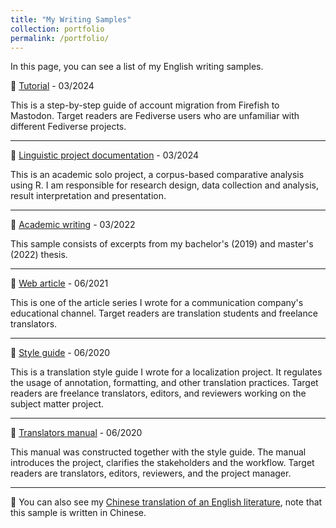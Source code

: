```yaml
---
title: "My Writing Samples"
collection: portfolio
permalink: /portfolio/
---
```


In this page, you can see a list of my English writing samples.

🔖 [Tutorial](/my-web/files/tutorial/How-to-move-from-Firefish-to-Mastodon.md) - 03/2024

This is a step-by-step guide of account migration from Firefish to Mastodon. Target readers are Fediverse users who are unfamiliar with different Fediverse projects.  

---
🔖 [Linguistic project documentation](/my-web/files/linguistic-project/corpus-analysis.md) - 03/2024

This is an academic solo project, a corpus-based comparative analysis using R. I am responsible for research design, data collection and analysis, result interpretation and presentation.  

---
🔖 [Academic writing](/my-web/files/academic-writing.md) - 03/2022

This sample consists of excerpts from my bachelor's (2019) and master's (2022) thesis.

---
🔖 [Web article](/my-web/files/web-article/translating-humor.md) - 06/2021

This is one of the article series I wrote for a communication company's educational channel. Target readers are translation students and freelance translators. 

---
🔖 [Style guide](/my-web/files/style-guide/translation-style-guide.md) - 06/2020

This is a translation style guide I wrote for a localization project. It regulates the usage of annotation, formatting, and other translation practices. Target readers are freelance translators, editors, and reviewers working on the subject matter project. 

---
🔖 [Translators manual](/my-web/files/style-guide/translators-manual.md) - 06/2020

This manual was constructed together with the style guide. The manual introduces the project, clarifies the stakeholders and the workflow. Target readers are translators, editors, reviewers, and the project manager. 

---
🔖 You can also see my [Chinese translation of an English literature](/my-web/files/The-Daughter-of-Time.md), note that this sample is written in Chinese.

